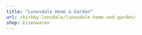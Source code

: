 ```yaml
---
title: "Lunesdale Home & Garden"
url: /kirkby-lonsdale/lunesdale-home-und-garden/
shop: Eisenwaren
---
```


